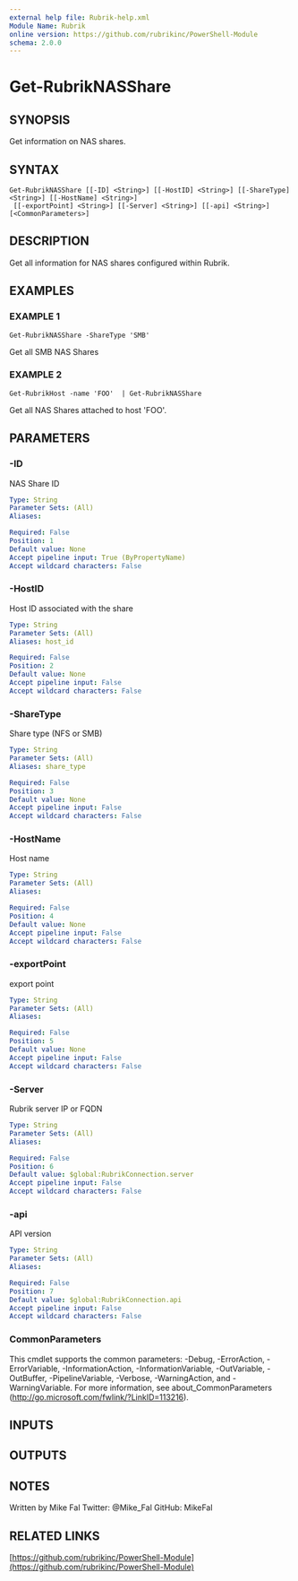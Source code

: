 ```yaml
---
external help file: Rubrik-help.xml
Module Name: Rubrik
online version: https://github.com/rubrikinc/PowerShell-Module
schema: 2.0.0
---
```


# Get-RubrikNASShare

## SYNOPSIS
Get information on NAS shares.

## SYNTAX

```
Get-RubrikNASShare [[-ID] <String>] [[-HostID] <String>] [[-ShareType] <String>] [[-HostName] <String>]
 [[-exportPoint] <String>] [[-Server] <String>] [[-api] <String>] [<CommonParameters>]
```

## DESCRIPTION
Get all information for NAS shares configured within Rubrik.

## EXAMPLES

### EXAMPLE 1
```
Get-RubrikNASShare -ShareType 'SMB'
```

Get all SMB NAS Shares

### EXAMPLE 2
```
Get-RubrikHost -name 'FOO'  | Get-RubrikNASShare
```

Get all NAS Shares attached to host 'FOO'.

## PARAMETERS

### -ID
NAS Share ID

```yaml
Type: String
Parameter Sets: (All)
Aliases:

Required: False
Position: 1
Default value: None
Accept pipeline input: True (ByPropertyName)
Accept wildcard characters: False
```

### -HostID
Host ID associated with the share

```yaml
Type: String
Parameter Sets: (All)
Aliases: host_id

Required: False
Position: 2
Default value: None
Accept pipeline input: False
Accept wildcard characters: False
```

### -ShareType
Share type (NFS or SMB)

```yaml
Type: String
Parameter Sets: (All)
Aliases: share_type

Required: False
Position: 3
Default value: None
Accept pipeline input: False
Accept wildcard characters: False
```

### -HostName
Host name

```yaml
Type: String
Parameter Sets: (All)
Aliases:

Required: False
Position: 4
Default value: None
Accept pipeline input: False
Accept wildcard characters: False
```

### -exportPoint
export point

```yaml
Type: String
Parameter Sets: (All)
Aliases:

Required: False
Position: 5
Default value: None
Accept pipeline input: False
Accept wildcard characters: False
```

### -Server
Rubrik server IP or FQDN

```yaml
Type: String
Parameter Sets: (All)
Aliases:

Required: False
Position: 6
Default value: $global:RubrikConnection.server
Accept pipeline input: False
Accept wildcard characters: False
```

### -api
API version

```yaml
Type: String
Parameter Sets: (All)
Aliases:

Required: False
Position: 7
Default value: $global:RubrikConnection.api
Accept pipeline input: False
Accept wildcard characters: False
```

### CommonParameters
This cmdlet supports the common parameters: -Debug, -ErrorAction, -ErrorVariable, -InformationAction, -InformationVariable, -OutVariable, -OutBuffer, -PipelineVariable, -Verbose, -WarningAction, and -WarningVariable.
For more information, see about_CommonParameters (http://go.microsoft.com/fwlink/?LinkID=113216).

## INPUTS

## OUTPUTS

## NOTES
Written by Mike Fal
Twitter: @Mike_Fal
GitHub: MikeFal

## RELATED LINKS

[https://github.com/rubrikinc/PowerShell-Module](https://github.com/rubrikinc/PowerShell-Module)

